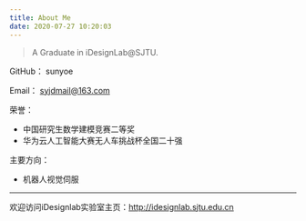 ```yaml
---
title: About Me
date: 2020-07-27 10:20:03
---
```

> A Graduate in iDesignLab@SJTU.

GitHub： sunyoe

Email： syjdmail@163.com

荣誉：

- 中国研究生数学建模竞赛二等奖
- 华为云人工智能大赛无人车挑战杯全国二十强

主要方向：

- 机器人视觉伺服

---
欢迎访问iDesignlab实验室主页：http://idesignlab.sjtu.edu.cn